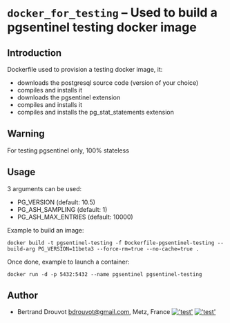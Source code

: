 `docker_for_testing` – Used to build a pgsentinel testing docker image
=============================================================

Introduction
------------

Dockerfile used to provision a testing docker image, it:

 * downloads the postgresql source code (version of your choice)
 * compiles and installs it
 * downloads the pgsentinel extension
 * compiles and installs it
 * compiles and installs the pg_stat_statements extension

Warning
------------

For testing pgsentinel only, 100% stateless 

Usage
------------

3 arguments can be used:

 * PG_VERSION (default: 10.5)
 * PG_ASH_SAMPLING (default: 1)
 * PG_ASH_MAX_ENTRIES (default: 10000)

Example to build an image:

```
docker build -t pgsentinel-testing -f Dockerfile-pgsentinel-testing --build-arg PG_VERSION=11beta3 --force-rm=true --no-cache=true .
```

Once done, example to launch a container:

```
docker run -d -p 5432:5432 --name pgsentinel pgsentinel-testing
```

Author
-------
 
 * Bertrand Drouvot <bdrouvot@gmail.com>,
   Metz, France [!['test'](https://www.pgsentinel.com/images/twitter.png)](https://twitter.com/BertrandDrouvot) [!['test'](https://www.pgsentinel.com/images/linkedin.png)](https://www.linkedin.com/in/bdrouvot/)
